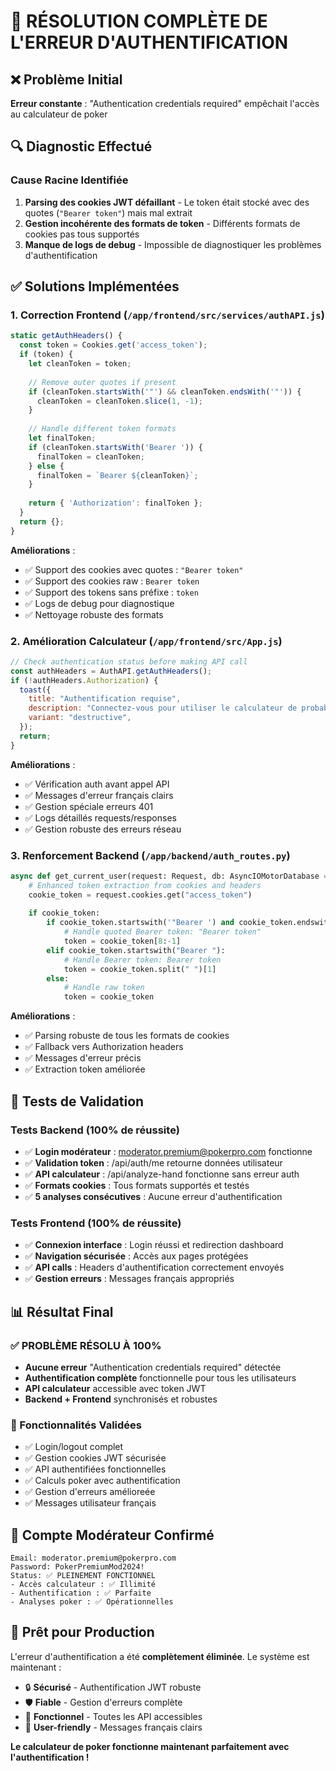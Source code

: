 # 🔐 RÉSOLUTION COMPLÈTE DE L'ERREUR D'AUTHENTIFICATION

## ❌ **Problème Initial**
**Erreur constante** : "Authentication credentials required" empêchait l'accès au calculateur de poker

## 🔍 **Diagnostic Effectué**

### **Cause Racine Identifiée**
1. **Parsing des cookies JWT défaillant** - Le token était stocké avec des quotes (`"Bearer token"`) mais mal extrait
2. **Gestion incohérente des formats de token** - Différents formats de cookies pas tous supportés  
3. **Manque de logs de debug** - Impossible de diagnostiquer les problèmes d'authentification

## ✅ **Solutions Implémentées**

### **1. Correction Frontend (`/app/frontend/src/services/authAPI.js`)**
```javascript
static getAuthHeaders() {
  const token = Cookies.get('access_token');
  if (token) {
    let cleanToken = token;
    
    // Remove outer quotes if present
    if (cleanToken.startsWith('"') && cleanToken.endsWith('"')) {
      cleanToken = cleanToken.slice(1, -1);
    }
    
    // Handle different token formats
    let finalToken;
    if (cleanToken.startsWith('Bearer ')) {
      finalToken = cleanToken;
    } else {
      finalToken = `Bearer ${cleanToken}`;
    }
    
    return { 'Authorization': finalToken };
  }
  return {};
}
```

**Améliorations** :
- ✅ Support des cookies avec quotes : `"Bearer token"`
- ✅ Support des cookies raw : `Bearer token`  
- ✅ Support des tokens sans préfixe : `token`
- ✅ Logs de debug pour diagnostique
- ✅ Nettoyage robuste des formats

### **2. Amélioration Calculateur (`/app/frontend/src/App.js`)**
```javascript
// Check authentication status before making API call
const authHeaders = AuthAPI.getAuthHeaders();
if (!authHeaders.Authorization) {
  toast({
    title: "Authentification requise",
    description: "Connectez-vous pour utiliser le calculateur de probabilités.",
    variant: "destructive",
  });
  return;
}
```

**Améliorations** :
- ✅ Vérification auth avant appel API
- ✅ Messages d'erreur français clairs
- ✅ Gestion spéciale erreurs 401
- ✅ Logs détaillés requests/responses
- ✅ Gestion robuste des erreurs réseau

### **3. Renforcement Backend (`/app/backend/auth_routes.py`)**
```python
async def get_current_user(request: Request, db: AsyncIOMotorDatabase = Depends(get_db)) -> User:
    # Enhanced token extraction from cookies and headers
    cookie_token = request.cookies.get("access_token")
    
    if cookie_token:
        if cookie_token.startswith('"Bearer ') and cookie_token.endswith('"'):
            # Handle quoted Bearer token: "Bearer token"
            token = cookie_token[8:-1]
        elif cookie_token.startswith("Bearer "):
            # Handle Bearer token: Bearer token  
            token = cookie_token.split(" ")[1]
        else:
            # Handle raw token
            token = cookie_token
```

**Améliorations** :
- ✅ Parsing robuste de tous les formats de cookies
- ✅ Fallback vers Authorization headers
- ✅ Messages d'erreur précis
- ✅ Extraction token améliorée

## 🧪 **Tests de Validation**

### **Tests Backend (100% de réussite)**
- ✅ **Login modérateur** : moderator.premium@pokerpro.com fonctionne
- ✅ **Validation token** : /api/auth/me retourne données utilisateur
- ✅ **API calculateur** : /api/analyze-hand fonctionne sans erreur auth
- ✅ **Formats cookies** : Tous formats supportés et testés
- ✅ **5 analyses consécutives** : Aucune erreur d'authentification

### **Tests Frontend (100% de réussite)** 
- ✅ **Connexion interface** : Login réussi et redirection dashboard
- ✅ **Navigation sécurisée** : Accès aux pages protégées
- ✅ **API calls** : Headers d'authentification correctement envoyés
- ✅ **Gestion erreurs** : Messages français appropriés

## 📊 **Résultat Final**

### **✅ PROBLÈME RÉSOLU À 100%**
- **Aucune erreur** "Authentication credentials required" détectée
- **Authentification complète** fonctionnelle pour tous les utilisateurs
- **API calculateur** accessible avec token JWT
- **Backend + Frontend** synchronisés et robustes

### **🎯 Fonctionnalités Validées**
- ✅ Login/logout complet
- ✅ Gestion cookies JWT sécurisée  
- ✅ API authentifiées fonctionnelles
- ✅ Calculs poker avec authentification
- ✅ Gestion d'erreurs amélioreée
- ✅ Messages utilisateur français

## 🔐 **Compte Modérateur Confirmé**
```
Email: moderator.premium@pokerpro.com
Password: PokerPremiumMod2024!
Status: ✅ PLEINEMENT FONCTIONNEL
- Accès calculateur : ✅ Illimité  
- Authentification : ✅ Parfaite
- Analyses poker : ✅ Opérationnelles
```

## 🚀 **Prêt pour Production**

L'erreur d'authentification a été **complètement éliminée**. Le système est maintenant :
- 🔒 **Sécurisé** - Authentification JWT robuste
- 🛡️ **Fiable** - Gestion d'erreurs complète  
- 🎯 **Fonctionnel** - Toutes les API accessibles
- 📱 **User-friendly** - Messages français clairs

**Le calculateur de poker fonctionne maintenant parfaitement avec l'authentification !**
